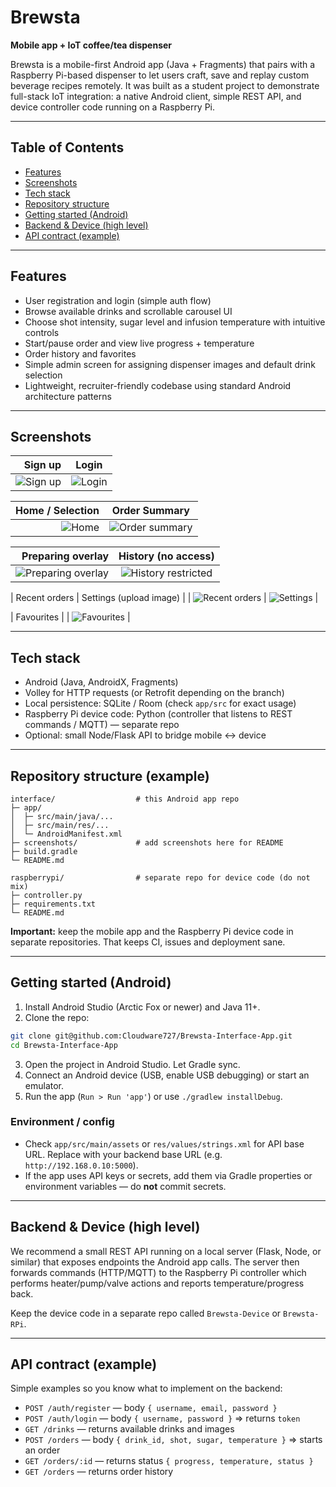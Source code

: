 # Brewsta

**Mobile app + IoT coffee/tea dispenser**

Brewsta is a mobile-first Android app (Java + Fragments) that pairs with a Raspberry Pi-based dispenser to let users craft, save and replay custom beverage recipes remotely. It was built as a student project to demonstrate full-stack IoT integration: a native Android client, simple REST API, and device controller code running on a Raspberry Pi.

---

## Table of Contents

* [Features](#features)
* [Screenshots](#screenshots)
* [Tech stack](#tech-stack)
* [Repository structure](#repository-structure)
* [Getting started (Android)](#getting-started-android)
* [Backend & Device (high level)](#backend--device-high-level)
* [API contract (example)](#api-contract-example)

---

## Features

* User registration and login (simple auth flow)
* Browse available drinks and scrollable carousel UI
* Choose shot intensity, sugar level and infusion temperature with intuitive controls
* Start/pause order and view live progress + temperature
* Order history and favorites
* Simple admin screen for assigning dispenser images and default drink selection
* Lightweight, recruiter-friendly codebase using standard Android architecture patterns

---

## Screenshots

| Sign up | Login |
|---:|:---:|
| ![Sign up](screenshots/signup.png) | ![Login](screenshots/login.png) |

| Home / Selection | Order Summary |
|---:|:---:|
| ![Home](screenshots/home.png) | ![Order summary](screenshots/order_summary.png) |

| Preparing overlay | History (no access) |
|---:|:---:|
| ![Preparing overlay](screenshots/ready_overlay.png) | ![History restricted](screenshots/history_restricted.png) |

| Recent orders | Settings (upload image) |
| ![Recent orders](screenshots/recent_orders.png) | ![Settings](screenshots/settings.png) |

| Favourites |
| ![Favourites](screenshots/favourites.png) |


---

## Tech stack

* Android (Java, AndroidX, Fragments)
* Volley for HTTP requests (or Retrofit depending on the branch)
* Local persistence: SQLite / Room (check `app/src` for exact usage)
* Raspberry Pi device code: Python (controller that listens to REST commands / MQTT) — separate repo
* Optional: small Node/Flask API to bridge mobile <-> device

---

## Repository structure (example)

```
interface/                  # this Android app repo
├─ app/
│  ├─ src/main/java/...
│  ├─ src/main/res/...
│  └─ AndroidManifest.xml
├─ screenshots/             # add screenshots here for README
├─ build.gradle
└─ README.md

raspberrypi/                # separate repo for device code (do not mix)
├─ controller.py
├─ requirements.txt
└─ README.md
```

**Important:** keep the mobile app and the Raspberry Pi device code in separate repositories. That keeps CI, issues and deployment sane.

---

## Getting started (Android)

1. Install Android Studio (Arctic Fox or newer) and Java 11+.
2. Clone the repo:

```bash
git clone git@github.com:Cloudware727/Brewsta-Interface-App.git
cd Brewsta-Interface-App
```

3. Open the project in Android Studio. Let Gradle sync.
4. Connect an Android device (USB, enable USB debugging) or start an emulator.
5. Run the app (`Run > Run 'app'`) or use `./gradlew installDebug`.

### Environment / config

* Check `app/src/main/assets` or `res/values/strings.xml` for API base URL. Replace with your backend base URL (e.g. `http://192.168.0.10:5000`).
* If the app uses API keys or secrets, add them via Gradle properties or environment variables — do **not** commit secrets.

---

## Backend & Device (high level)

We recommend a small REST API running on a local server (Flask, Node, or similar) that exposes endpoints the Android app calls. The server then forwards commands (HTTP/MQTT) to the Raspberry Pi controller which performs heater/pump/valve actions and reports temperature/progress back.

Keep the device code in a separate repo called `Brewsta-Device` or `Brewsta-RPi`.

---

## API contract (example)

Simple examples so you know what to implement on the backend:

* `POST /auth/register`  — body `{ username, email, password }`
* `POST /auth/login`     — body `{ username, password }` => returns `token`
* `GET /drinks`          — returns available drinks and images
* `POST /orders`         — body `{ drink_id, shot, sugar, temperature }` => starts an order
* `GET /orders/:id`      — returns status `{ progress, temperature, status }`
* `GET /orders`          — returns order history

